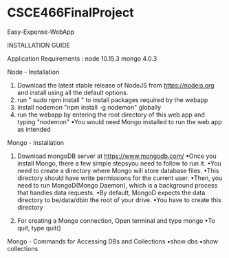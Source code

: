 # CSCE466FinalProject
Easy-Expense-WebApp

INSTALLATION GUIDE

Application Requirements : 
node 10.15.3
mongo 4.0.3

Node - Installation
1. Download the latest stable release of NodeJS from https://nodejs.org and install using all the default options.
2. run " sudo npm install " to install packages required by the webapp
3. install nodemon  "npm install -g nodemon" globally
4. run the webapp by entering the root directory of this web app and typing "nodemon"
 •You would need Mongo installed to run the web app as intended

Mongo - Installation
1. Download mongoDB server at https://www.mongodb.com/
    •Once you install Mongo, there a few simple stepsyou need to follow to run it. 
    •You need to create a directory where Mongo will store database files. 
    •This directory should have write permissions for the current user. 
    •Then, you need to run MongoD(Mongo Daemon), which is a background process that handles data requests.
    •By default, MongoD expects the data directory to be/data/dbin the root of your drive. 
    •You have to create this directory

2. For creating a Mongo connection, Open terminal and type mongo
    •To quit, type quit()

Mongo - Commands for Accessing DBs and Collections
  •show dbs
  •show collections
